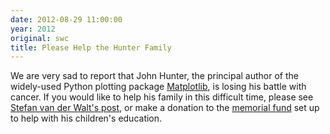 ```yaml
---
date: 2012-08-29 11:00:00
year: 2012
original: swc
title: Please Help the Hunter Family
---
```

<p>We are very sad to report that John Hunter, the principal author of the widely-used Python plotting package <a href="http://matplotlib.sourceforge.net/">Matplotlib</a>, is losing his battle with cancer. If you would like to help his family in this difficult time, please see <a href="https://plus.google.com/104831275312843762750/posts/ijGUG79JeT3">Stefan van der Walt's post</a>, or make a donation to the <a href="http://numfocus.org/johnhunter/">memorial fund</a> set up to help with his children's education.</p>
